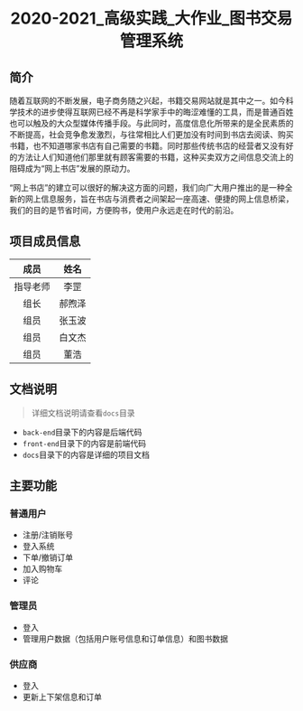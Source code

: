 

<h1 align="center">2020-2021_高级实践_大作业_图书交易管理系统</h1>



## 简介

​	  随着互联网的不断发展，电子商务随之兴起，书籍交易网站就是其中之一。如今科学技术的进步使得互联网已经不再是科学家手中的晦涩难懂的工具，而是普通百姓也可以触及的大众型媒体传播手段。与此同时，高度信息化所带来的是全民素质的不断提高，社会竞争愈发激烈，与往常相比人们更加没有时间到书店去阅读、购买书籍，也不知道哪家书店有自己需要的书籍。同时那些传统书店的经营者又没有好的方法让人们知道他们那里就有顾客需要的书籍，这种买卖双方之间信息交流上的阻碍成为“网上书店”发展的原动力。

​	  “网上书店”的建立可以很好的解决这方面的问题，我们向广大用户推出的是一种全新的网上信息服务，旨在书店与消费者之间架起一座高速、便捷的网上信息桥梁，我们的目的是节省时间，方便购书，使用户永远走在时代的前沿。


## 项目成员信息

|   成员   |  姓名  |
| :------: | :----: |
| 指导老师 |  李罡  |
|   组长   | 郝煦泽 |
|   组员   | 张玉波 |
|   组员   | 白文杰 |
|   组员   |  董浩  |


## 文档说明

>   详细文档说明请查看`docs`目录

*   `back-end`目录下的内容是后端代码
*   `front-end`目录下的内容是前端代码
*   `docs`目录下的内容是详细的项目文档


## 主要功能

### 普通用户

*   注册/注销账号
*   登入系统
*   下单/撤销订单
*   加入购物车
*   评论

### 管理员

*   登入
*   管理用户数据（包括用户账号信息和订单信息）和图书数据

### 供应商

*   登入
*   更新上下架信息和订单
